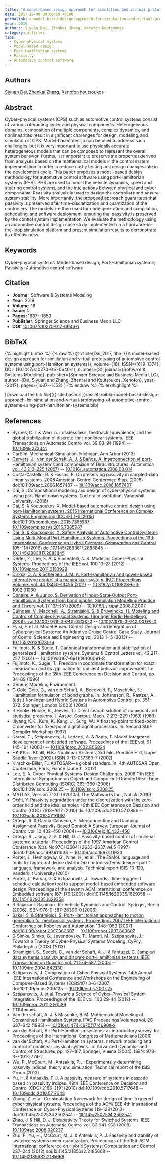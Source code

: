```yaml
---
title: "A model-based design approach for simulation and virtual prototyping of automotive control systems using port-Hamiltonian systems"
date: 2017-12-08 00:00:00 +0100
permalink: a-model-based-design-approach-for-simulation-and-virtual-prototyping-of-automotive-control-systems-using-port-hamiltonian-systems
year: 2019
authors: Siyuan Dai, Zhenkai Zhang, Xenofon Koutsoukos
category: articles
tags:
  - Cyber–physical systems
  - Model-based design
  - Port-Hamiltonian systems
  - Passivity
  - Automotive control software
---
```

 
## Authors
[Siyuan Dai](authors/siyuan-dai), [Zhenkai Zhang](authors/zhenkai-zhang), [Xenofon Koutsoukos](authors/xenofon-koutsoukos)
 
## Abstract
Cyber–physical systems (CPS) such as automotive control systems consist of various interacting cyber and physical components. Heterogeneous domains, composition of multiple components, complex dynamics, and nonlinearities result in significant challenges for design, modeling, and simulation of CPS. Model-based design can be used to address such challenges, but it is very important to use physically accurate heterogeneous models that can be composed to represent the overall system behavior. Further, it is important to preserve the properties derived from analyses based on the mathematical models in the control system implementation in order to reduce costly testing and design changes late in the development cycle. This paper proposes a model-based design methodology for automotive control software using port-Hamiltonian systems (PHS). PHS are used to model the vehicle dynamics, speed and steering control systems, and the interactions between physical and cyber components. Passivity analysis is used to design the controllers and ensure system stability. More importantly, the proposed approach guarantees that passivity is preserved after time-discretization and quantization of the controllers. The models are then used for code generation and compilation, scheduling, and software deployment, ensuring that passivity is preserved by the control system implementation. We evaluate the methodology using an automotive control design case study implemented on a hardware-in-the-loop simulation platform and present simulation results to demonstrate its effectiveness.
 
## Keywords
Cyber–physical systems; Model-based design; Port-Hamiltonian systems; Passivity; Automotive control software
 
## Citation
- **Journal:** Software &amp; Systems Modeling
- **Year:** 2019
- **Volume:** 18
- **Issue:** 3
- **Pages:** 1637--1653
- **Publisher:** Springer Science and Business Media LLC
- **DOI:** [10.1007/s10270-017-0646-1](https://doi.org/10.1007/s10270-017-0646-1)
 
## BibTeX
{% highlight bibtex %}
{% raw %}
@article{Dai_2017,
  title={{A model-based design approach for simulation and virtual prototyping of automotive control systems using port-Hamiltonian systems}},
  volume={18},
  ISSN={1619-1374},
  DOI={10.1007/s10270-017-0646-1},
  number={3},
  journal={Software &amp; Systems Modeling},
  publisher={Springer Science and Business Media LLC},
  author={Dai, Siyuan and Zhang, Zhenkai and Koutsoukos, Xenofon},
  year={2017},
  pages={1637--1653}
}
{% endraw %}
{% endhighlight %}
 
[Download the bib file]({{ site.baseurl }}/assets/bib/a-model-based-design-approach-for-simulation-and-virtual-prototyping-of-automotive-control-systems-using-port-hamiltonian-systems.bib)
 
## References
- Byrnes, C. I. & Wei Lin. Losslessness, feedback equivalence, and the global stabilization of discrete-time nonlinear systems. IEEE Transactions on Automatic Control vol. 39 83–98 (1994) -- [10.1109/9.273341](https://doi.org/10.1109/9.273341)
- CarSim: Mechanical: Simulation. Michigan, Ann Arbor (2013)
- [Cervera, J., van der Schaft, A. J. & Baños, A. Interconnection of port-Hamiltonian systems and composition of Dirac structures. Automatica vol. 43 212–225 (2007)](interconnection-of-port-hamiltonian-systems-and-composition-of-dirac-structures) -- [10.1016/j.automatica.2006.08.014](https://doi.org/10.1016/j.automatica.2006.08.014)
- Costa-Castello, R. & Fossas, E. On preserving passivity in sampled-data linear systems. 2006 American Control Conference 6 pp. (2006) doi:10.1109/acc.2006.1657407 -- [10.1109/acc.2006.1657407](https://doi.org/10.1109/acc.2006.1657407)
- Dai, S.: Compositional modeling and design of cyber-physical systems using port-Hamiltonian systems. Doctoral dissertation, Vanderbilt University. (2016)
- [Dai, S. & Koutsoukos, X. Model-based automotive control design using port-Hamiltonian systems. 2015 International Conference on Complex Systems Engineering (ICCSE) 1–6 (2015) doi:10.1109/complexsys.2015.7385987](model-based-automotive-control-design-using-port-hamiltonian-systems) -- [10.1109/complexsys.2015.7385987](https://doi.org/10.1109/complexsys.2015.7385987)
- [Dai, S. & Koutsoukos, X. Safety Analysis of Automotive Control Systems Using Multi-Modal Port-Hamiltonian Systems. Proceedings of the 19th International Conference on Hybrid Systems: Computation and Control 105–114 (2016) doi:10.1145/2883817.2883845](safety-analysis-of-automotive-control-systems-using-multi-modal-port-hamiltonian-systems) -- [10.1145/2883817.2883845](https://doi.org/10.1145/2883817.2883845)
- Derler, P., Lee, E. A. & Vincentelli, A. S. Modeling Cyber–Physical Systems. Proceedings of the IEEE vol. 100 13–28 (2012) -- [10.1109/jproc.2011.2160929](https://doi.org/10.1109/jproc.2011.2160929)
- [Dirksz, D. A. & Scherpen, J. M. A. Port-Hamiltonian and power-based integral type control of a manipulator system. IFAC Proceedings Volumes vol. 44 13450–13455 (2011)](port-hamiltonian-and-power-based-integral-type-control-of-a-manipulator-system) -- [10.3182/20110828-6-it-1002.01030](https://doi.org/10.3182/20110828-6-it-1002.01030)
- [Donaire, A. & Junco, S. Derivation of Input-State-Output Port-Hamiltonian Systems from bond graphs. Simulation Modelling Practice and Theory vol. 17 137–151 (2009)](derivation-of-input-state-output-port-hamiltonian-systems-from-bond-graphs) -- [10.1016/j.simpat.2008.02.007](https://doi.org/10.1016/j.simpat.2008.02.007)
- [Duindam, V., Macchelli, A., Stramigioli, S. & Bruyninckx, H. Modeling and Control of Complex Physical Systems. (Springer Berlin Heidelberg, 2009). doi:10.1007/978-3-642-03196-0](modeling-and-control-of-complex-physical-systems) -- [10.1007/978-3-642-03196-0](https://doi.org/10.1007/978-3-642-03196-0)
- Eyisi, E. et al. Model-Based Control Design and Integration of Cyberphysical Systems: An Adaptive Cruise Control Case Study. Journal of Control Science and Engineering vol. 2013 1–15 (2013) -- [10.1155/2013/678016](https://doi.org/10.1155/2013/678016)
- Fujimoto, K. & Sugie, T. Canonical transformation and stabilization of generalized Hamiltonian systems. Systems &amp; Control Letters vol. 42 217–227 (2001) -- [10.1016/s0167-6911(00)00091-8](https://doi.org/10.1016/s0167-6911(00)00091-8)
- Fujimoto, K., Sugie, T.: Freedom in coordinate transformation for exact linearization and its application to transient behavior improvement. In: Proceedings of the 35th IEEE Conference on Decision and Control, pp. 84–89 (1996)
- Generic Modeling Environment.
- G Golo. Golo, G., van der Schaft, A., Beedveld, P., Mascheke, B.: Hamiltonian formulation of bond graphs. In: Johansson, R., Rantzer, A. (eds.) Nonlinear and Hybrid Systems in Automotive Control, pp. 351–372. Springer, London (2003) (2003)
- R Hooke. Hooke, R., Jeeves, T.: Direct search solution of numerical and statistical problems. J. Assoc. Comput. Mach. 7, 212–229 (1969) (1969)
- Jiyang, K.K., Kum, K., Kang, J., Sung, W.: A floating-point to fixed-point C converter for fixed-point digital signal processors. In: Second SUIF Compiler Workshop (1997)
- Karsai, G., Sztipanovits, J., Ledeczi, A. & Bapty, T. Model-integrated development of embedded software. Proceedings of the IEEE vol. 91 145–164 (2003) -- [10.1109/jproc.2002.805824](https://doi.org/10.1109/jproc.2002.805824)
- HK Khalil. Khalil, H.K.: Nonlinear Systems, 3rd edn. Prentice Hall, Upper Saddle River (2002). ISBN 0-13-067389-7 (2002)
- Kirschke-Biller, F.: AUTOSAR—a global standard. In: 4th AUTOSAR Open Conference, Paris, France (June 11, 2012)
- Lee, E. A. Cyber Physical Systems: Design Challenges. 2008 11th IEEE International Symposium on Object and Component-Oriented Real-Time Distributed Computing (ISORC) 363–369 (2008) doi:10.1109/isorc.2008.25 -- [10.1109/isorc.2008.25](https://doi.org/10.1109/isorc.2008.25)
- MATLAB, Version 7.10.0 (R2010a). The Mathworks Inc., Natick (2010)
- Oishi, Y. Passivity degradation under the discretization with the zero-order hold and the ideal sampler. 49th IEEE Conference on Decision and Control (CDC) 7613–7617 (2010) doi:10.1109/cdc.2010.5717886 -- [10.1109/cdc.2010.5717886](https://doi.org/10.1109/cdc.2010.5717886)
- Ortega, R. & García-Canseco, E. Interconnection and Damping Assignment Passivity-Based Control: A Survey. European Journal of Control vol. 10 432–450 (2004) -- [10.3166/ejc.10.432-450](https://doi.org/10.3166/ejc.10.432-450)
- Ortega, R., Jiang, Z. P. & Hill, D. J. Passivity-based control of nonlinear systems: a tutorial. Proceedings of the 1997 American Control Conference (Cat. No.97CH36041) 2633–2637 vol.5 (1997) doi:10.1109/acc.1997.611933 -- [10.1109/acc.1997.611933](https://doi.org/10.1109/acc.1997.611933)
- Porter, J., Hemingway, G., Nine, H., et al.: The ESMoL language and tools for high-confidence distributed control systems design—part 1: language, framework, and analysis. Technical report ISIS-10-109, Vanderbilt University (2010)
- Porter, J., Karsai, G. & Sztipanovits, J. Towards a time-triggered schedule calculation tool to support model-based embedded software design. Proceedings of the seventh ACM international conference on Embedded software 167–176 (2009) doi:10.1145/1629335.1629358 -- [10.1145/1629335.1629358](https://doi.org/10.1145/1629335.1629358)
- R Rajamani. Rajamani, R.: Vehicle Dynamics and Control. Springer, Berlin (2006). ISBN:978-0-387-26396-0 (2006)
- [Sakai, S. & Stramigioli, S. Port-Hamiltonian approaches to motion generation for mechanical systems. Proceedings 2007 IEEE International Conference on Robotics and Automation 1948–1953 (2007) doi:10.1109/robot.2007.363607](port-hamiltonian-approaches-to-motion-generation-for-mechanical-systems) -- [10.1109/robot.2007.363607](https://doi.org/10.1109/robot.2007.363607)
- G Simko. Simko, G., Levendovsky, T., Maroti, M., Sztipanovits, J.: Towards a Theory of Cyber-Physical Systems Modeling. CyPhy, Philadelphia (2013) (2013)
- [Stramigioli, S., Secchi, C., van der Schaft, A. J. & Fantuzzi, C. Sampled data systems passivity and discrete port-Hamiltonian systems. IEEE Transactions on Robotics vol. 21 574–587 (2005)](sampled-data-systems-passivity-and-discrete-port-hamiltonian-systems) -- [10.1109/tro.2004.842330](https://doi.org/10.1109/tro.2004.842330)
- Sztipanovits, J. Composition of Cyber-Physical Systems. 14th Annual IEEE International Conference and Workshops on the Engineering of Computer-Based Systems (ECBS’07) 3–6 (2007) doi:10.1109/ecbs.2007.25 -- [10.1109/ecbs.2007.25](https://doi.org/10.1109/ecbs.2007.25)
- Sztipanovits, J. et al. Toward a Science of Cyber–Physical System Integration. Proceedings of the IEEE vol. 100 29–44 (2012) -- [10.1109/jproc.2011.2161529](https://doi.org/10.1109/jproc.2011.2161529)
- TTEthernet.
- Van der schaft, A. J. & Maschke, B. M. Mathematical Modeling of Constrained Hamiltonian Systems. IFAC Proceedings Volumes vol. 28 637–642 (1995) -- [10.1016/s1474-6670(17)46900-x](https://doi.org/10.1016/s1474-6670(17)46900-x)
- van der Schaft, A.: Port-Hamiltonian systems: an introductory survey. In: Proceedings of the International Congress of Mathematicians (2006)
- van der Schaft, A.: Port-Hamiltonian systems: network modeling and control of nonlinear physical systems. In: Advanced Dynamics and Control of Structures, pp. 127–167, Springer, Vienna (2004). ISBN: 978-3-7091-2774-2
- Wu, P., McCourt, M., Antsaklis, P.J.: Experimentally determining passivity indices: theory and simulation. Technical report of the ISIS Group (2013)
- Yu, H. & Antsaklis, P. J. A passivity measure of systems in cascade based on passivity indices. 49th IEEE Conference on Decision and Control (CDC) 2186–2191 (2010) doi:10.1109/cdc.2010.5717648 -- [10.1109/cdc.2010.5717648](https://doi.org/10.1109/cdc.2010.5717648)
- Zhang, Z. et al. Co-simulation framework for design of time-triggered cyber physical systems. Proceedings of the ACM/IEEE 4th International Conference on Cyber-Physical Systems 119–128 (2013) doi:10.1145/2502524.2502541 -- [10.1145/2502524.2502541](https://doi.org/10.1145/2502524.2502541)
- Zhao, J. & Hill, D. J. Dissipativity Theory for Switched Systems. IEEE Transactions on Automatic Control vol. 53 941–953 (2008) -- [10.1109/tac.2008.920237](https://doi.org/10.1109/tac.2008.920237)
- Zhu, F., Yu, H., McCourt, M. J. & Antsaklis, P. J. Passivity and stability of switched systems under quantization. Proceedings of the 15th ACM international conference on Hybrid Systems: Computation and Control 237–244 (2012) doi:10.1145/2185632.2185668 -- [10.1145/2185632.2185668](https://doi.org/10.1145/2185632.2185668)

